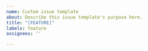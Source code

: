 ```yaml
---
name: Custom issue template
about: Describe this issue template's purpose here.
title: "[FEATURE]"
labels: feature
assignees: ''

---
```




